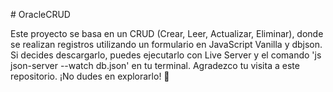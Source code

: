 #  O r a c l e C R U D 

Este proyecto se basa en un CRUD (Crear, Leer, Actualizar, Eliminar), donde se realizan registros utilizando un formulario en JavaScript Vanilla y dbjson. Si decides descargarlo, puedes ejecutarlo con Live Server y el comando 'js json-server --watch db.json' en tu terminal. Agradezco tu visita a este repositorio. ¡No dudes en explorarlo! 🎇
